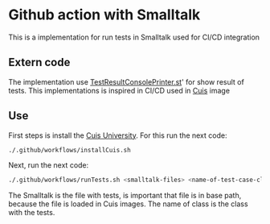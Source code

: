# Github action with Smalltalk

This is a implementation for run tests in Smalltalk used for CI/CD integration

## Extern code

The implementation use [TestResultConsolePrinter.st](.github/workflows/TestResultConsolePrinter.st)' for
show result of tests. This implementations is inspired in CI/CD used in
[Cuis](https://github.com/Cuis-Smalltalk/Cuis-Smalltalk-Dev/tree/master) image

## Use

First steps is install the [Cuis University](https://sites.google.com/view/cuis-university/descargas). For this
run the next code:

```sh
./.github/workflows/installCuis.sh
```

Next, run the next code:

```sh
./.github/workflows/runTests.sh <smalltalk-files> <name-of-test-case-class> 
```

The Smalltalk is the file with tests, is important that file is in base path, because the file is loaded
in Cuis images. The name of class is the class with the tests.
